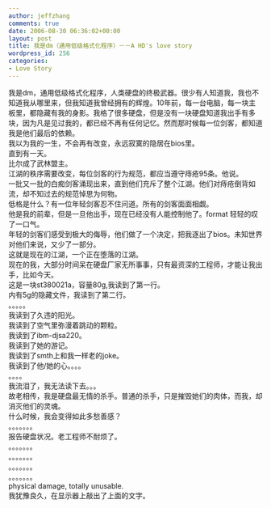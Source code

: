 ```yaml
---
author: jeffzhang
comments: true
date: 2006-08-30 06:36:02+00:00
layout: post
title: 我是dm（通用低级格式化程序）－－A HD's love story
wordpress_id: 256
categories:
- Love Story
---
```


我是dm，通用低级格式化程序，人类硬盘的终极武器。很少有人知道我，我也不知道我从哪里来，但我知道我曾经拥有的辉煌。10年前，每一台电脑，每一块主板里，都隐藏有我的身影。我格了很多硬盘，但是没有一块硬盘知道我出手有多块，因为凡是见过我的，都已经不再有任何记忆。然而那时候每一位剑客，都知道我是他们最后的依赖。  
我以为我的一生，不会再有改变，永远寂寞的隐居在bios里。  
直到有一天。  
比尔成了武林盟主。  
江湖的秩序需要改变，每位剑客的行为规范，都应当遵守痔疮95条。他说。  
一批又一批的白痴剑客涌现出来，直到他们充斥了整个江湖。他们对痔疮倒背如流，却不知过去的规范悼思为何物。  
低格是什么？有一位年轻剑客忍不住问道。所有的剑客面面相觑。  
他是我的前辈，但是一旦他出手，现在已经没有人能控制他了。format 轻轻的叹了一口气。  
年轻的剑客们感受到极大的侮辱，他们做了一个决定，把我逐出了bios。未知世界对他们来说，又少了一部分。  
这就是现在的江湖，一个正在堕落的江湖。  
现在的我，大部分时间呆在硬盘厂家无所事事，只有最资深的工程师，才能让我出手，比如今天。  
这是一块st380021a，容量80g,我读到了第一行。  
内有5g的隐藏文件，我读到了第二行。  
。。。。。  
我读到了久违的阳光。  
我读到了空气里弥漫着跳动的颗粒。  
我读到了ibm-djsa220。  
我读到了她的游记。  
我读到了smth上和我一样老的joke。  
我读到了他/她的心。。。。  
。。。。  
我流泪了，我无法读下去。。。  
故老相传，我是硬盘最无情的杀手。普通的杀手，只是摧毁她们的肉体，而我，却消灭他们的灵魂。  
什么时候，我会变得如此多愁善感？  
。。。。。。。  
报告硬盘状况。老工程师不耐烦了。  
。。。。。。。  
。。。。。。。  
。。。。。。。  
。。。。。。。  
physical damage, totally unusable.  
我犹豫良久，在显示器上敲出了上面的文字。
